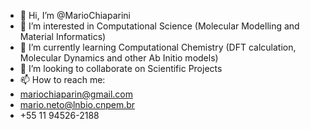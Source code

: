 - 👋 Hi, I’m @MarioChiaparini
- 👀 I’m interested in Computational Science (Molecular Modelling and Material Informatics)
- 🌱 I’m currently learning Computational Chemistry (DFT calculation, Molecular Dynamics and other Ab Initio models)
- 💞️ I’m looking to collaborate on Scientific Projects
- 📫 How to reach me: 
- mariochiaparin@gmail.com
- mario.neto@lnbio.cnpem.br
- +55 11 94526-2188

<!---
MarioChiaparini/MarioChiaparini is a ✨ special ✨ repository because its `README.md` (this file) appears on your GitHub profile.
You can click the Preview link to take a look at your changes.
--->
